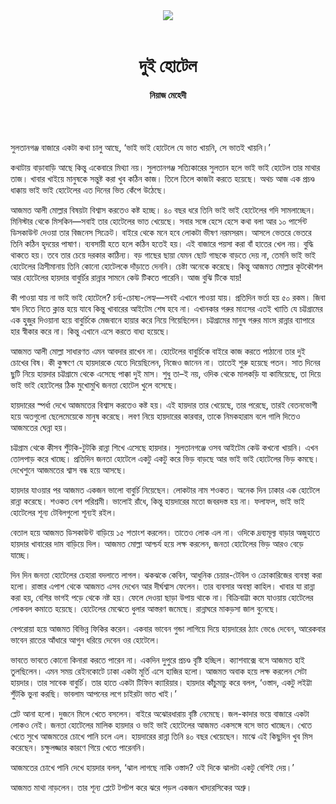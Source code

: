 <div align=center>
<img src=https://images.prothomalo.com/prothomalo-bangla%2F2022-04%2F07e503c4-1ae8-47d4-b6a6-edc0aecb1875%2FUntitled_8.png?rect=0%2C480%2C403%2C212&w=1200&ar=40%3A21&auto=format%2Ccompress&ogImage=true&mode=crop&overlay=&overlay_position=bottom&overlay_width_pct=1 />
<br><br>
<h1>দুই হোটেল</h1>
<h4>নিয়াজ মেহেদী</h4>
<br><br>
</div>

সুলতানগঞ্জ বাজারে একটা কথা চালু আছে, ‘ভাই ভাই হোটেলে যে ভাত খায়নি, সে ভাতই খায়নি।’

কথাটায় বাড়াবাড়ি আছে কিন্তু একেবারে মিথ্যা নয়। সুলতানগঞ্জ সত্যিকারের সুলতান হলে ভাই ভাই হোটেল তার মাথার তাজ। খাবার খাইয়ে মানুষকে সন্তুষ্ট করা খুব কঠিন কাজ। তিলে তিলে কাজটা করতে হয়েছে। অথচ আজ এক প্রচণ্ড ধাক্কায় ভাই ভাই হোটেলের এত দিনের ভিত কেঁপে উঠেছে।

আজমত আলী মোল্লার বিষয়টা বিশ্বাস করতেও কষ্ট হচ্ছে। ৪০ বছর ধরে তিনি ভাই ভাই হোটেলের গদি সামলাচ্ছেন। মিনিস্টার থেকে মিসকিন—সবাই তার হোটেলের ভাত খেয়েছে। সবার সঙ্গে হেসে হেসে কথা বলা আর ১০ পার্সেন্ট ডিসকাউন্ট দেওয়া তার বিজনেস সিক্রেট। বাইরে থেকে মনে হবে লোকটা ভীষণ নরমসরম। আসলে ভেতরে ভেতরে তিনি কঠিন হৃদয়ের পাষাণ। ব্যবসায়ী হতে হলে কঠিন হতেই হয়। এই বাজারে পয়সা করা বাঁ হাতের খেল নয়। বুদ্ধি থাকতে হয়। তবে তার চেয়ে দরকার কাঠিন্য। বড় গাছের ছায়া যেমন ছোট গাছকে বাড়তে দেয় না, তেমনি ভাই ভাই হোটেলের ত্রিসীমানায় তিনি কোনো হোটেলকে দাঁড়াতে দেননি। চেষ্টা অনেকে করেছে। কিন্তু আজমত মোল্লার কূটকৌশল আর হোটেলের হায়দার বাবুর্চির রান্নার সামনে কেউ টিকতে পারেনি। আজ বুঝি টিকে যায়!

কী পাওয়া যায় না ভাই ভাই হোটেলে? চর্ব্য-চোষ্য-লেহ্য—সবই এখানে পাওয়া যায়। প্রতিদিন ভর্তা হয় ৫০ রকম। জিবা স্বাদ নিতে নিতে ক্লান্ত হয়ে যাবে কিন্তু খাবারের আইটেম শেষ হবে না। এখানকার গরুর মাংসের এতই খ্যাতি যে চট্টগ্রামের এক হুজুর দিওয়ানা হয়ে বাবুর্চিকে মেজবানে হায়ার করে নিয়ে গিয়েছিলেন। চট্টগ্রামের মানুষ গরুর মাংস রান্নার ব্যাপারে হার স্বীকার করে না। কিন্তু এখানে এসে করতে বাধ্য হয়েছে।

আজমত আলী মোল্লা সাধারণত এমন আবদার রাখেন না। হোটেলের বাবুর্চিকে বাইরে কাজ করতে পাঠানো তার দুই চোখের বিষ। কী কুক্ষণে যে হায়দারকে যেতে দিয়েছিলেন, নিজেও জানেন না। তাতেই শুরু হয়েছে পতন। সাত দিনের ছুটি নিয়ে হায়দার চট্টগ্রামে থেকে এসেছে পাক্কা দুই মাস। শুধু তা–ই নয়, ওদিক থেকে মালকড়ি যা কামিয়েছে, তা দিয়ে ভাই ভাই হোটেলের ঠিক মুখোমুখি জনতা হোটেল খুলে বসেছে।

হায়দারের স্পর্ধা দেখে আজমতের বিশ্বাস করতেও কষ্ট হয়। এই হায়দার তার খেয়েছে, তার পরেছে, তারই বেতনভোগী হয়ে অতগুলো ছেলেমেয়েকে মানুষ করেছে। লবণ নিয়ে হায়দারের কারবার, তাকে নিমকহারাম বলে গালি দিতেও আজমতের ঘেন্না হয়।

চট্টগ্রাম থেকে কীসব শুঁটকি-টুটকি রান্না শিখে এসেছে হায়দার। সুলতানগঞ্জে ওসব আইটেম কেউ কখনো খায়নি। এখন তোলপাড় করে খাচ্ছে। প্রতিদিন জনতা হোটেলে একটু একটু করে ভিড় বাড়ছে আর ভাই ভাই হোটেলের ভিড় কমছে। দেখেশুনে আজমতের শ্বাস বন্ধ হয়ে আসছে।

হায়দার যাওয়ার পর আজমত একজন ভালো বাবুর্চি নিয়েছেন। লোকটার নাম শওকত। অনেক দিন ঢাকার এক হোটেলে রান্না করেছে। শওকত বেশ পরিশ্রমী। ভালোই রাঁধে, কিন্তু হায়দারের মতো জবরদস্ত হয় না। ফলাফল, ভাই ভাই হোটেলের শূন্য টেবিলগুলো শূন্যই রইল।

বেতাল হয়ে আজমত ডিসকাউন্ট বাড়িয়ে ১৫ শতাংশ করলেন। তাতেও লোক এল না। ওদিকে দ্রব্যমূল্য বাড়ার অজুহাতে হায়দার খাবারের দাম বাড়িয়ে দিল। আজমত মোল্লা আশ্চর্য হয়ে লক্ষ করলেন, জনতা হোটেলের ভিড় আরও বেড়ে যাচ্ছে।

দিন দিন জনতা হোটেলের চেহারা বদলাতে লাগল। ঝকঝকে কেবিন, আধুনিক চেয়ার-টেবিল ও ক্রোকারিজের ব্যবস্থা করা হলো। রাস্তার এপাশ থেকে আজমত এসব দেখেন আর দীর্ঘশ্বাস ফেলেন। তার ব্যবসার অবস্থা কাহিল। খাবার যা রান্না করা হয়, বেশির ভাগই পড়ে থেকে নষ্ট হয়। ফেলে দেওয়া ছাড়া উপায় থাকে না। বিক্রিবাট্টা কমে যাওয়ায় হোটেলের লোকবল কমাতে হয়েছে। হোটেলের মেঝেতে ধুলার আস্তরণ জমেছে। রান্নাঘরে মাকড়সা জাল বুনেছে।

বেপরোয়া হয়ে আজমত বিভিন্ন ফিকির করেন। একবার ভাবেন গুন্ডা লাগিয়ে দিয়ে হায়দারের ঠ্যাং ভেঙে দেবেন, আরেকবার ভাবেন রাতের আঁধারে আগুন ধরিয়ে দেবেন ওর হোটেলে।

ভাবতে ভাবতে কোনো কিনারা করতে পারেন না। একদিন দুপুরে প্রচণ্ড বৃষ্টি হচ্ছিল। ক্যাশবাক্সে বসে আজমত হাই তুলছিলেন। এমন সময় রেইনকোটে ঢাকা একটা মূর্তি এসে হাজির হলো। আজমত অবাক হয়ে লক্ষ করলেন সেটা হায়দার। তার সাবেক বাবুর্চি। তার হাতে একটা টিফিন ক্যারিয়ার। হায়দার কাঁচুমাচু করে বলল, ‘ওস্তাদ, একটু লইট্টা শুঁটকি ভুনা করছি। ভাবলাম আপনের লগে চাইরটা ভাত খাই।’

প্লেট আনা হলো। দুজনে মিলে খেতে বসলেন। বাইরে অঝোরধারায় বৃষ্টি নেমেছে। জল-কাদার ভয়ে বাজারে একটা লোকও নেই। জনতা হোটেলের মালিক হায়দার ও ভাই ভাই হোটেলের আজমত একসঙ্গে বসে ভাত খাচ্ছেন। খেতে খেতে সুখে আজমতের চোখে পানি চলে এল। হায়দারের রান্না তিনি ৪০ বছর খেয়েছেন। মাঝে এই কিছুদিন খুব মিস করেছেন। চক্ষুলজ্জার কারণে গিয়ে খেতে পারেননি।

আজমতের চোখে পানি দেখে হায়দার বলল, ‘ঝাল লাগছে নাকি ওস্তাদ? ওই দিকে ঝালটা একটু বেশিই দেয়।’

আজমত মাথা নাড়লেন। তার শূন্য প্লেটে টপটপ করে ঝরে পড়ল একজন খাদ্যরসিকের অশ্রু।
